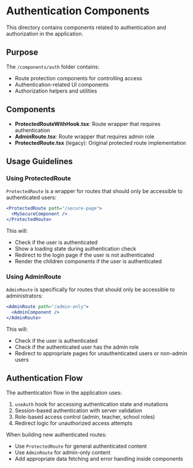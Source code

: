 # Authentication Components

This directory contains components related to authentication and authorization in the application.

## Purpose

The `/components/auth` folder contains:

- Route protection components for controlling access
- Authentication-related UI components
- Authorization helpers and utilities

## Components

- **ProtectedRouteWithHook.tsx**: Route wrapper that requires authentication
- **AdminRoute.tsx**: Route wrapper that requires admin role
- **ProtectedRoute.tsx** (legacy): Original protected route implementation

## Usage Guidelines

### Using ProtectedRoute

`ProtectedRoute` is a wrapper for routes that should only be accessible to authenticated users:

```jsx
<ProtectedRoute path="/secure-page">
  <MySecureComponent />
</ProtectedRoute>
```

This will:
- Check if the user is authenticated
- Show a loading state during authentication check
- Redirect to the login page if the user is not authenticated
- Render the children components if the user is authenticated

### Using AdminRoute

`AdminRoute` is specifically for routes that should only be accessible to administrators:

```jsx
<AdminRoute path="/admin-only">
  <AdminComponent />
</AdminRoute>
```

This will:
- Check if the user is authenticated
- Check if the authenticated user has the admin role
- Redirect to appropriate pages for unauthenticated users or non-admin users

## Authentication Flow

The authentication flow in the application uses:

1. `useAuth` hook for accessing authentication state and mutations
2. Session-based authentication with server validation
3. Role-based access control (admin, teacher, school roles)
4. Redirect logic for unauthorized access attempts

When building new authenticated routes:
- Use `ProtectedRoute` for general authenticated content
- Use `AdminRoute` for admin-only content
- Add appropriate data fetching and error handling inside components
